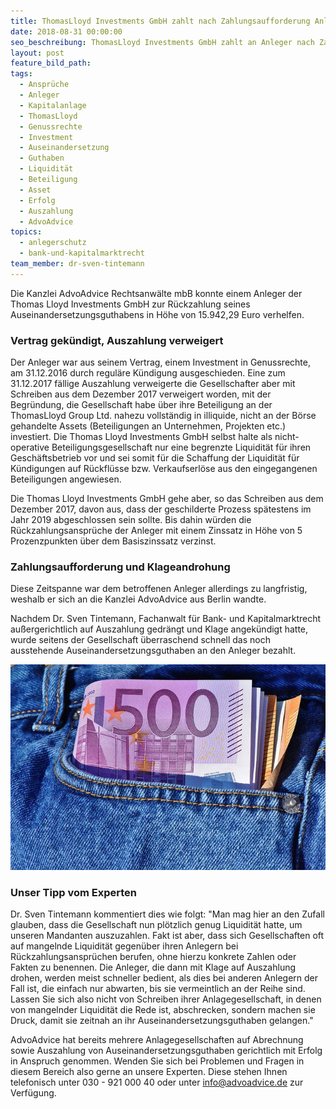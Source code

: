 ```yaml
---
title: ThomasLloyd Investments GmbH zahlt nach Zahlungsaufforderung Anlegergelder aus
date: 2018-08-31 00:00:00
seo_beschreibung: ThomasLloyd Investments GmbH zahlt an Anleger nach Zahlungsaufforderung aus
layout: post
feature_bild_path:
tags:
  - Ansprüche
  - Anleger
  - Kapitalanlage
  - ThomasLloyd
  - Genussrechte
  - Investment
  - Auseinandersetzung
  - Guthaben
  - Liquidität
  - Beteiligung
  - Asset
  - Erfolg
  - Auszahlung
  - AdvoAdvice
topics:
  - anlegerschutz
  - bank-und-kapitalmarktrecht
team_member: dr-sven-tintemann
---
```


Die Kanzlei AdvoAdvice Rechtsanw&auml;lte mbB konnte einem Anleger der Thomas Lloyd Investments GmbH zur R&uuml;ckzahlung seines Auseinandersetzungsguthabens in H&ouml;he von 15.942,29 Euro verhelfen.

### Vertrag gek&uuml;ndigt, Auszahlung verweigert

Der Anleger war aus seinem Vertrag, einem Investment in Genussrechte, am 31.12.2016 durch regul&auml;re K&uuml;ndigung ausgeschieden. Eine zum 31.12.2017 f&auml;llige Auszahlung verweigerte die Gesellschafter aber mit Schreiben aus dem Dezember 2017 verweigert worden, mit der Begr&uuml;ndung, die Gesellschaft habe &uuml;ber ihre Beteiligung an der ThomasLloyd Group Ltd. nahezu vollst&auml;ndig in illiquide, nicht an der B&ouml;rse gehandelte Assets (Beteiligungen an Unternehmen, Projekten etc.) investiert. Die Thomas Lloyd Investments GmbH selbst halte als nicht-operative Beteiligungsgesellschaft nur eine begrenzte Liquidit&auml;t f&uuml;r ihren Gesch&auml;ftsbetrieb vor und sei somit f&uuml;r die Schaffung der Liquidit&auml;t f&uuml;r K&uuml;ndigungen auf R&uuml;ckfl&uuml;sse bzw. Verkaufserl&ouml;se aus den eingegangenen Beteiligungen angewiesen.

Die Thomas Lloyd Investments GmbH gehe aber, so das Schreiben aus dem Dezember 2017, davon aus, dass der geschilderte Prozess sp&auml;testens im Jahr 2019 abgeschlossen sein sollte. Bis dahin w&uuml;rden die R&uuml;ckzahlungsanspr&uuml;che der Anleger mit einem Zinssatz in H&ouml;he von 5 Prozenzpunkten &uuml;ber dem Basiszinssatz verzinst.

### Zahlungsaufforderung und Klageandrohung

Diese Zeitspanne war dem betroffenen Anleger allerdings zu langfristig, weshalb er sich an die Kanzlei AdvoAdvice aus Berlin wandte.

Nachdem Dr. Sven Tintemann, Fachanwalt f&uuml;r Bank- und Kapitalmarktrecht au&szlig;ergerichtlich auf Auszahlung gedr&auml;ngt und Klage angek&uuml;ndigt hatte, wurde seitens der Gesellschaft &uuml;berraschend schnell das noch ausstehende Auseinandersetzungsguthaben an den Anleger bezahlt.

![Geld zurück - Foto Pixabay](/uploads/money-3115981-640.jpg "Geld zurück in die eigene Tasche")

### Unser Tipp vom Experten

Dr. Sven Tintemann kommentiert dies wie folgt: "Man mag hier an den Zufall glauben, dass die Gesellschaft nun pl&ouml;tzlich genug Liquidit&auml;t hatte, um unseren Mandanten auszuzahlen. Fakt ist aber, dass sich Gesellschaften oft auf mangelnde Liquidit&auml;t gegen&uuml;ber ihren Anlegern bei R&uuml;ckzahlungsanspr&uuml;chen berufen, ohne hierzu konkrete Zahlen oder Fakten zu benennen. Die Anleger, die dann mit Klage auf Auszahlung drohen, werden meist schneller bedient, als dies bei anderen Anlegern der Fall ist, die einfach nur abwarten, bis sie vermeintlich an der Reihe sind. Lassen Sie sich also nicht von Schreiben ihrer Anlagegesellschaft, in denen von mangelnder Liquidit&auml;t die Rede ist, abschrecken, sondern machen sie Druck, damit sie zeitnah an ihr Auseinandersetzungsguthaben gelangen."

AdvoAdvice hat bereits mehrere Anlagegesellschaften auf Abrechnung sowie Auszahlung von Auseinandersetzungsguthaben gerichtlich mit Erfolg in Anspruch genommen. Wenden Sie sich bei Problemen und Fragen in diesem Bereich also gerne an unsere Experten. Diese stehen Ihnen telefonisch unter 030 - 921 000 40 oder unter info@advoadvice.de zur Verf&uuml;gung.

&nbsp;